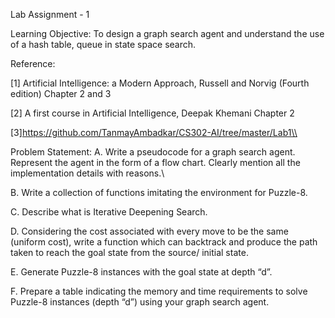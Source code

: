 
Lab Assignment - 1

Learning Objective:  To design a graph search agent and understand the use of a hash table, queue in state space search.

Reference: 

[1] Artificial Intelligence: a Modern Approach, Russell and Norvig (Fourth edition)
Chapter 2 and 3

[2] A first course in Artificial Intelligence, Deepak Khemani
Chapter 2

[3]https://github.com/TanmayAmbadkar/CS302-AI/tree/master/Lab1\\

Problem Statement: 
A. Write a pseudocode for a graph search agent. Represent the agent in the form of a flow chart. Clearly mention all the implementation details with reasons.\\

B. Write a collection of functions imitating the environment for Puzzle-8. 

C. Describe what is Iterative Deepening Search.

D. Considering the cost associated with every move to be the same (uniform cost), write a function which can backtrack 
and produce the path taken to reach the goal state from the source/ initial state.

E. Generate Puzzle-8 instances with the goal state at depth “d”.

F. Prepare a table indicating the memory and time requirements to solve Puzzle-8 instances (depth “d”) using your graph search agent.

